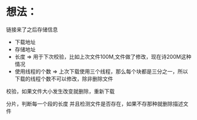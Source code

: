 # 想法：

链接来了之后存储信息

- 下载地址
- 存储地址
- 长度 => 用于下次校验，比如上次文件100M,文件做了修改，现在诗200M这种情况
- 使用线程的个数   => 上次下载使用三个线程，那么每个块都是三分之一，所以下载的线程个数不可以修改，除非删除文件

校验，如果文件大小发生改变就删除，重新下载

分片，判断每一个段的长度 并且检测文件是否存在，如果不存那种就删除描述文件

